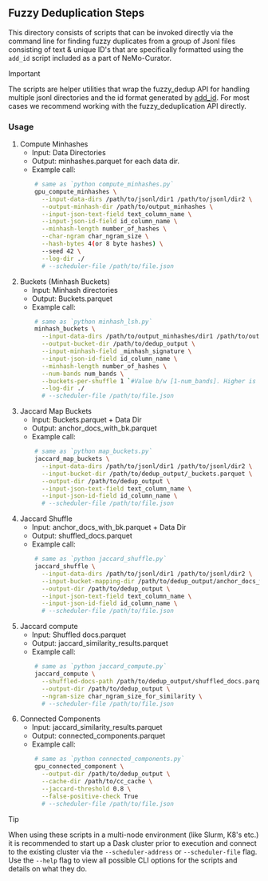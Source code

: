 ## Fuzzy Deduplication Steps
This directory consists of scripts that can be invoked directly via the command line for finding fuzzy duplicates from a group of Jsonl files consisting of text & unique ID's that are specifically formatted using the `add_id` script included as a part of NeMo-Curator.

> [!IMPORTANT]
> The scripts are helper utilities that wrap the fuzzy_dedup API for handling multiple jsonl directories and the id format generated by [add_id](../add_id.py). For most cases we recommend working with the fuzzy_deduplication API directly.

### Usage
1. Compute Minhashes
    - Input: Data Directories
    -  Output: minhashes.parquet for each data dir.
    - Example call:
    ```bash
        # same as `python compute_minhashes.py`
        gpu_compute_minhashes \
          --input-data-dirs /path/to/jsonl/dir1 /path/to/jsonl/dir2 \
          --output-minhash-dir /path/to/output_minhashes \
          --input-json-text-field text_column_name \
          --input-json-id-field id_column_name \
          --minhash-length number_of_hashes \
          --char-ngram char_ngram_size \
          --hash-bytes 4(or 8 byte hashes) \
          --seed 42 \
          --log-dir ./
          # --scheduler-file /path/to/file.json
    ```
2. Buckets (Minhash Buckets)
    - Input: Minhash directories
    - Output: Buckets.parquet
    - Example call:
    ```bash
        # same as `python minhash_lsh.py`
        minhash_buckets \
          --input-data-dirs /path/to/output_minhashes/dir1 /path/to/output_minhashes/dir2 \
          --output-bucket-dir /path/to/dedup_output \
          --input-minhash-field _minhash_signature \
          --input-json-id-field id_column_name \
          --minhash-length number_of_hashes \
          --num-bands num_bands \
          --buckets-per-shuffle 1 `#Value b/w [1-num_bands]. Higher is better but might lead to oom` \
          --log-dir ./
          # --scheduler-file /path/to/file.json
    ```
3. Jaccard Map Buckets
    - Input: Buckets.parquet + Data Dir
    - Output: anchor_docs_with_bk.parquet
    - Example call:
    ```bash
        # same as `python map_buckets.py`
        jaccard_map_buckets \
          --input-data-dirs /path/to/jsonl/dir1 /path/to/jsonl/dir2 \
          --input-bucket-dir /path/to/dedup_output/_buckets.parquet \
          --output-dir /path/to/dedup_output \
          --input-json-text-field text_column_name \
          --input-json-id-field id_column_name \
          # --scheduler-file /path/to/file.json
    ```
4. Jaccard Shuffle
    - Input: anchor_docs_with_bk.parquet + Data Dir
    - Output: shuffled_docs.parquet
    - Example call:
    ```bash
        # same as `python jaccard_shuffle.py`
        jaccard_shuffle \
          --input-data-dirs /path/to/jsonl/dir1 /path/to/jsonl/dir2 \
          --input-bucket-mapping-dir /path/to/dedup_output/anchor_docs_with_bk.parquet \
          --output-dir /path/to/dedup_output \
          --input-json-text-field text_column_name \
          --input-json-id-field id_column_name \
          # --scheduler-file /path/to/file.json
    ```
5. Jaccard compute
    - Input: Shuffled docs.parquet
    - Output: jaccard_similarity_results.parquet
    - Example call:
    ```bash
        # same as `python jaccard_compute.py`
        jaccard_compute \
          --shuffled-docs-path /path/to/dedup_output/shuffled_docs.parquet \
          --output-dir /path/to/dedup_output \
          --ngram-size char_ngram_size_for_similarity \
          # --scheduler-file /path/to/file.json
    ```
6. Connected Components
    - Input: jaccard_similarity_results.parquet
    - Output: connected_components.parquet
    - Example call:
    ```bash
        # same as `python connected_components.py`
        gpu_connected_component \
          --output-dir /path/to/dedup_output \
          --cache-dir /path/to/cc_cache \
          --jaccard-threshold 0.8 \
          --false-positive-check True
          # --scheduler-file /path/to/file.json
    ```

> [!TIP]
> When using these scripts in a multi-node environment (like Slurm, K8's etc.) it is recommended to start up a Dask cluster prior to execution and connect to the existing cluster via the `--scheduler-address` or `--scheduler-file` flag.
> Use the `--help` flag to view all possible CLI options for the scripts and details on what they do.
